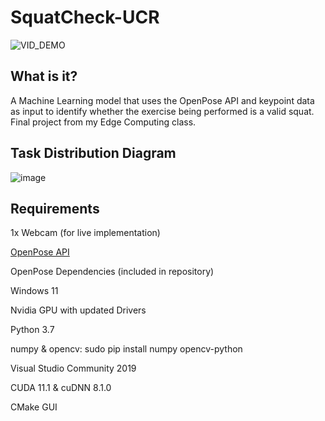 # SquatCheck-UCR

![VID_DEMO](https://github.com/seanjyi8424/SquatCheckAI-UCR/assets/108261874/d40a877c-fd64-4492-9a4d-47acc16497a5)


## What is it?

A Machine Learning model that uses the OpenPose API and keypoint data as input to identify whether the exercise being performed is a valid squat. Final project from my Edge Computing class.

## Task Distribution Diagram
![image](https://github.com/seanjyi8424/SquatCheckAI-UCR/assets/108261874/442dfe6c-5652-4fa4-8023-69d9d679274f)

## Requirements
1x Webcam (for live implementation)

[OpenPose API](https://github.com/CMU-Perceptual-Computing-Lab/openpose) 

OpenPose Dependencies (included in repository)

Windows 11

Nvidia GPU with updated Drivers

Python 3.7

numpy & opencv: sudo pip install numpy opencv-python

Visual Studio Community 2019

CUDA 11.1 & cuDNN 8.1.0

CMake GUI
